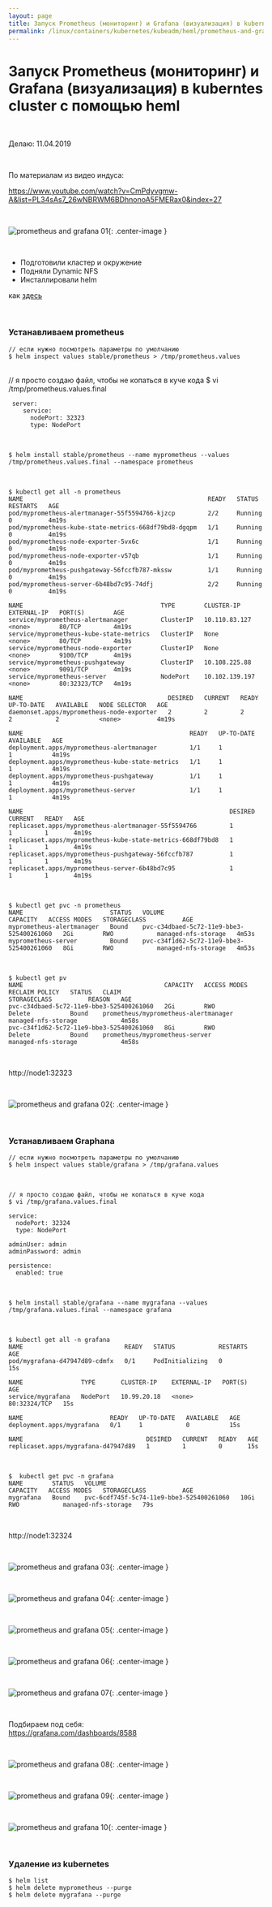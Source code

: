 ```yaml
---
layout: page
title: Запуск Prometheus (мониторинг) и Grafana (визуализация) в kuberntes cluster с помощью heml
permalink: /linux/containers/kubernetes/kubeadm/heml/prometheus-and-grafana/
---
```


# Запуск Prometheus (мониторинг) и Grafana (визуализация) в kuberntes cluster с помощью heml

<br/>

Делаю: 11.04.2019

<br/>

По материалам из видео индуса:

https://www.youtube.com/watch?v=CmPdyvgmw-A&list=PL34sAs7_26wNBRWM6BDhnonoA5FMERax0&index=27

<br/>

![prometheus and grafana 01](/img/linux/containers/kubernetes/kubeadm/helm/prometheus-and-grafana/prometheus-and-grafana-01.png "prometheus and grafana 01"){: .center-image }

<br/>

-   Подготовили кластер и окружение
-   Подняли Dynamic NFS
-   Инсталлировали helm

как <a href="/linux/containers/kubernetes/kubeadm/heml/install/">здесь</a>

<br/>

### Устанавливаем prometheus

    // если нужно посмотреть параметры по умолчанию
    $ helm inspect values stable/prometheus > /tmp/prometheus.values

<br/>
    // я просто создаю файл, чтобы не копаться в куче кода
    $ vi /tmp/prometheus.values.final

```
 server:
    service:
      nodePort: 32323
      type: NodePort
```

<br/>

    $ helm install stable/prometheus --name myprometheus --values /tmp/prometheus.values.final --namespace prometheus

<br/>

    $ kubectl get all -n prometheus
    NAME                                                   READY   STATUS    RESTARTS   AGE
    pod/myprometheus-alertmanager-55f5594766-kjzcp         2/2     Running   0          4m19s
    pod/myprometheus-kube-state-metrics-668df79bd8-dgqpm   1/1     Running   0          4m19s
    pod/myprometheus-node-exporter-5vx6c                   1/1     Running   0          4m19s
    pod/myprometheus-node-exporter-v57qb                   1/1     Running   0          4m19s
    pod/myprometheus-pushgateway-56fccfb787-mkssw          1/1     Running   0          4m19s
    pod/myprometheus-server-6b48bd7c95-74dfj               2/2     Running   0          4m19s

    NAME                                      TYPE        CLUSTER-IP       EXTERNAL-IP   PORT(S)        AGE
    service/myprometheus-alertmanager         ClusterIP   10.110.83.127    <none>        80/TCP         4m19s
    service/myprometheus-kube-state-metrics   ClusterIP   None             <none>        80/TCP         4m19s
    service/myprometheus-node-exporter        ClusterIP   None             <none>        9100/TCP       4m19s
    service/myprometheus-pushgateway          ClusterIP   10.108.225.88    <none>        9091/TCP       4m19s
    service/myprometheus-server               NodePort    10.102.139.197   <none>        80:32323/TCP   4m19s

    NAME                                        DESIRED   CURRENT   READY   UP-TO-DATE   AVAILABLE   NODE SELECTOR   AGE
    daemonset.apps/myprometheus-node-exporter   2         2         2       2            2           <none>          4m19s

    NAME                                              READY   UP-TO-DATE   AVAILABLE   AGE
    deployment.apps/myprometheus-alertmanager         1/1     1            1           4m19s
    deployment.apps/myprometheus-kube-state-metrics   1/1     1            1           4m19s
    deployment.apps/myprometheus-pushgateway          1/1     1            1           4m19s
    deployment.apps/myprometheus-server               1/1     1            1           4m19s

    NAME                                                         DESIRED   CURRENT   READY   AGE
    replicaset.apps/myprometheus-alertmanager-55f5594766         1         1         1       4m19s
    replicaset.apps/myprometheus-kube-state-metrics-668df79bd8   1         1         1       4m19s
    replicaset.apps/myprometheus-pushgateway-56fccfb787          1         1         1       4m19s
    replicaset.apps/myprometheus-server-6b48bd7c95               1         1         1       4m19s

<br/>

    $ kubectl get pvc -n prometheus
    NAME                        STATUS   VOLUME                                     CAPACITY   ACCESS MODES   STORAGECLASS          AGE
    myprometheus-alertmanager   Bound    pvc-c34dbaed-5c72-11e9-bbe3-525400261060   2Gi        RWO            managed-nfs-storage   4m53s
    myprometheus-server         Bound    pvc-c34f1d62-5c72-11e9-bbe3-525400261060   8Gi        RWO            managed-nfs-storage   4m53s

<br/>

    $ kubectl get pv
    NAME                                       CAPACITY   ACCESS MODES   RECLAIM POLICY   STATUS   CLAIM                                  STORAGECLASS          REASON   AGE
    pvc-c34dbaed-5c72-11e9-bbe3-525400261060   2Gi        RWO            Delete           Bound    prometheus/myprometheus-alertmanager   managed-nfs-storage            4m58s
    pvc-c34f1d62-5c72-11e9-bbe3-525400261060   8Gi        RWO            Delete           Bound    prometheus/myprometheus-server         managed-nfs-storage            4m58s

<br/>

http://node1:32323

<br/>

![prometheus and grafana 02](/img/linux/containers/kubernetes/kubeadm/helm/prometheus-and-grafana/prometheus-and-grafana-02.png "prometheus and grafana 02"){: .center-image }

<br/>

### Устанавливаем Graphana

    // если нужно посмотреть параметры по умолчанию
    $ helm inspect values stable/grafana > /tmp/grafana.values

<br/>

    // я просто создаю файл, чтобы не копаться в куче кода
    $ vi /tmp/grafana.values.final

```
service:
  nodePort: 32324
  type: NodePort

adminUser: admin
adminPassword: admin

persistence:
  enabled: true
```

<br/>

    $ helm install stable/grafana --name mygrafana --values /tmp/grafana.values.final --namespace grafana

<br/>

    $ kubectl get all -n grafana
    NAME                            READY   STATUS            RESTARTS   AGE
    pod/mygrafana-d47947d89-cdmfx   0/1     PodInitializing   0          15s

    NAME                TYPE       CLUSTER-IP    EXTERNAL-IP   PORT(S)        AGE
    service/mygrafana   NodePort   10.99.20.18   <none>        80:32324/TCP   15s

    NAME                        READY   UP-TO-DATE   AVAILABLE   AGE
    deployment.apps/mygrafana   0/1     1            0           15s

    NAME                                  DESIRED   CURRENT   READY   AGE
    replicaset.apps/mygrafana-d47947d89   1         1         0       15s

<br/>

    $  kubectl get pvc -n grafana
    NAME        STATUS   VOLUME                                     CAPACITY   ACCESS MODES   STORAGECLASS          AGE
    mygrafana   Bound    pvc-6cdf745f-5c74-11e9-bbe3-525400261060   10Gi       RWO            managed-nfs-storage   79s

<br/>

http://node1:32324

<br/>

![prometheus and grafana 03](/img/linux/containers/kubernetes/kubeadm/helm/prometheus-and-grafana/prometheus-and-grafana-03.png "prometheus and grafana 03"){: .center-image }

<br/>

![prometheus and grafana 04](/img/linux/containers/kubernetes/kubeadm/helm/prometheus-and-grafana/prometheus-and-grafana-04.png "prometheus and grafana 04"){: .center-image }

<br/>

![prometheus and grafana 05](/img/linux/containers/kubernetes/kubeadm/helm/prometheus-and-grafana/prometheus-and-grafana-05.png "prometheus and grafana 05"){: .center-image }

<br/>

![prometheus and grafana 06](/img/linux/containers/kubernetes/kubeadm/helm/prometheus-and-grafana/prometheus-and-grafana-06.png "prometheus and grafana 06"){: .center-image }

<br/>

![prometheus and grafana 07](/img/linux/containers/kubernetes/kubeadm/helm/prometheus-and-grafana/prometheus-and-grafana-07.png "prometheus and grafana 07"){: .center-image }

<br/>

Подбираем под себя:  
https://grafana.com/dashboards/8588

<br/>

![prometheus and grafana 08](/img/linux/containers/kubernetes/kubeadm/helm/prometheus-and-grafana/prometheus-and-grafana-08.png "prometheus and grafana 08"){: .center-image }

<br/>

![prometheus and grafana 09](/img/linux/containers/kubernetes/kubeadm/helm/prometheus-and-grafana/prometheus-and-grafana-09.png "prometheus and grafana 09"){: .center-image }

<br/>

![prometheus and grafana 10](/img/linux/containers/kubernetes/kubeadm/helm/prometheus-and-grafana/prometheus-and-grafana-10.png "prometheus and grafana 10"){: .center-image }

<br/>

### Удаление из kubernetes

    $ helm list
    $ helm delete myprometheus --purge
    $ helm delete mygrafana --purge
